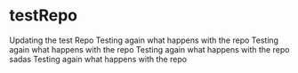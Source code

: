 # testRepo
Updating the test Repo
Testing again what happens with the repo
Testing again what happens with the repo
Testing again what happens with the repo
sadas
Testing again what happens with the repo

